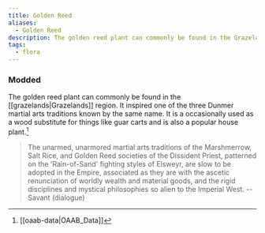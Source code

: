 ```yaml
---
title: Golden Reed
aliases:
  - Golden Reed
description: The golden reed plant can commonly be found in the Grazelands region.
tags:
  - flora
---
```

### Modded
The golden reed plant can commonly be found in the [[grazelands|Grazelands]] region. It inspired one of the three Dunmer martial arts traditions known by the same name. It is a occasionally used as a wood substitute for things like guar carts and is also a popular house plant.[^1]

> The unarmed, unarmored martial arts traditions of the Marshmerrow, Salt Rice, and Golden Reed societies of the Dissident Priest, patterned on the 'Rain-of-Sand' fighting styles of Elsweyr, are slow to be adopted in the Empire, associated as they are with the ascetic renunciation of worldly wealth and material goods, and the rigid disciplines and mystical philosophies so alien to the Imperial West.
> -- Savant (dialogue)

[^1]: [[oaab-data|OAAB_Data]]